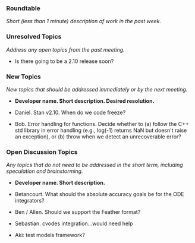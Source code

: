 ### Roundtable
_Short (less than 1 minute) description of work in the past week._

### Unresolved Topics
_Address any open topics from the past meeting._

* Is there going to be a 2.10 release soon?

### New Topics
_New topics that should be addressed immediately or by the next
meeting._

* __Developer name.  Short description.  Desired resolution.__

* Daniel. Stan v2.10. When do we code freeze?

* Bob. Error handling for functions.  Decide whether to (a) follow the C++ std library in error handling (e.g., log(-1) returns NaN but doesn't raise an exception), or (b) throw when we detect an unrecoverable error?  

### Open Discussion Topics
_Any topics that do not need to be addressed in the short term,
including speculation and brainstorming._

* __Developer name.  Short description.__

 * Betancourt.  What should the absolute accuracy goals be for the ODE integrators?
 * Ben / Allen. Should we support the Feather format?
 * Sebastian. cvodes integration...would need help
 * Aki: test models framework?